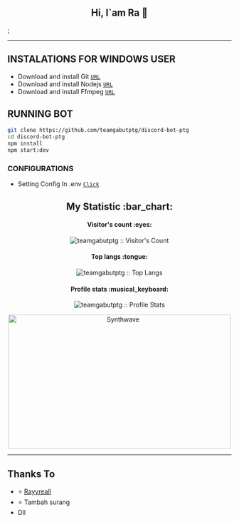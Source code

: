 <h2 align="center"><br>Hi, I`am Ra 👋 <br/></h2>;

____

## INSTALATIONS FOR WINDOWS USER

* Download and install Git [`URL`](https://git-scm.com/download/win)
* Download and install Nodejs [`URL`](https://nodejs.org/en/)
* Download and install Ffmpeg [`URL`](https://www.ffmpeg.org/download.html#build-windows)


## RUNNING BOT

```bash
git clone https://github.com/teamgabutptg/discord-bot-ptg
cd discord-bot-ptg
npm install
npm start:dev
```


### CONFIGURATIONS

* Setting Config In .env [`Click`](https://github.com/teamgabutptg/discord-bot-ptg/config.json)


  
<h2 align="center">My Statistic :bar_chart:</h2>
<h4 align="center">Visitor's count :eyes:</h4>

<p align="center"><img src="https://profile-counter.glitch.me/{teamgabutptg}/count.svg" alt="teamgabutptg :: Visitor's Count" /></p>

<h4 align="center">Top langs :tongue:</h4>

<p align="center"><img src="https://github-readme-stats.vercel.app/api/top-langs/?username=teamgabutptg&theme=tokyonight&layout=compact" alt="teamgabutptg :: Top Langs" /></p>

<h4 align="center">Profile stats :musical_keyboard:</h4>

<p align="center"><img src="https://github-readme-stats.vercel.app/api?username=teamgabutptg&show_icons=true&theme=synthwave" alt="teamgabutptg :: Profile Stats" /></p>

<p align="center"><img src="https://thumbs.gfycat.com/GoodnaturedFondGaur-size_restricted.gif" alt="Synthwave" height="300" width="500"></p>

  
</p>

____


<p align="center">
  
## Thanks To
- ⭐️ [Rayyreall](https://github.com/rayyreall)
- ⭐️ Tambah surang
- Dll
</p>
